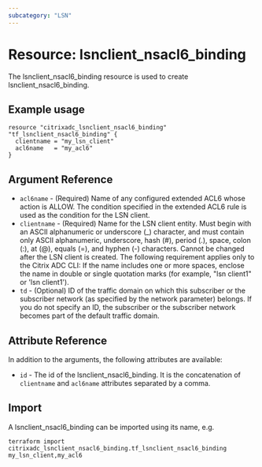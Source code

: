 ```yaml
---
subcategory: "LSN"
---
```


# Resource: lsnclient_nsacl6_binding

The lsnclient_nsacl6_binding resource is used to create lsnclient_nsacl6_binding.


## Example usage

```hcl
resource "citrixadc_lsnclient_nsacl6_binding" "tf_lsnclient_nsacl6_binding" {
  clientname = "my_lsn_client"
  acl6name   = "my_acl6"
}
```


## Argument Reference

* `acl6name` - (Required) Name of any configured extended ACL6 whose action is ALLOW. The condition specified in the extended ACL6 rule is used as the condition for the LSN client.
* `clientname` - (Required) Name for the LSN client entity. Must begin with an ASCII alphanumeric or underscore (_) character, and must contain only ASCII alphanumeric, underscore, hash (#), period (.), space, colon (:), at (@), equals (=), and hyphen (-) characters. Cannot be changed after the LSN client is created. The following requirement applies only to the Citrix ADC CLI: If the name includes one or more spaces, enclose the name in double or single quotation marks (for example, "lsn client1" or 'lsn client1').
* `td` - (Optional) ID of the traffic domain on which this subscriber or the subscriber network (as specified by the network parameter) belongs.  If you do not specify an ID, the subscriber or the subscriber network becomes part of the default traffic domain.


## Attribute Reference

In addition to the arguments, the following attributes are available:

* `id` - The id of the lsnclient_nsacl6_binding. It is the concatenation of `clientname` and `acl6name` attributes separated by a comma.


## Import

A lsnclient_nsacl6_binding can be imported using its name, e.g.

```shell
terraform import citrixadc_lsnclient_nsacl6_binding.tf_lsnclient_nsacl6_binding my_lsn_client,my_acl6
```

